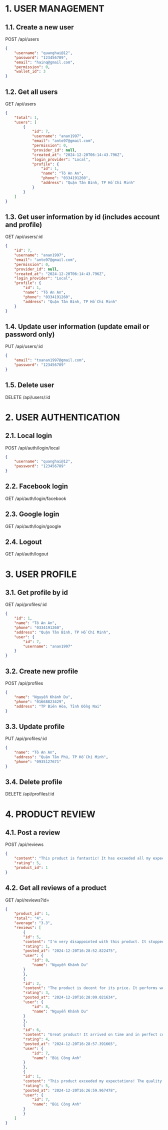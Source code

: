 # 1. USER MANAGEMENT
## 1.1. Create a new user
POST /api/users
```json
{
    "username": "quanghai@12",
    "password": "123456789",
    "email": "hainq@gmail.com",
    "permission": 0,
    "wallet_id": 3
}
```
## 1.2. Get all users
GET /api/users
```json
{
    "total": 1,
    "users": [
        {
            "id": 7,
            "username": "anan1997",
            "email": "anto97@gmail.com",
            "permission": 0,
            "provider_id": null,
            "created_at": "2024-12-20T06:14:43.796Z",
            "login_provider": "Local",
            "profile": {
                "id": 1,
                "name": "Tô An An",
                "phone": "0334191260",
                "address": "Quận Tân Bình, TP Hồ Chí Minh"
            }
        }
    ]
}
```
## 1.3. Get user information by id (includes account and profile)
GET /api/users/:id
```json
{
    "id": 7,
    "username": "anan1997",
    "email": "anto97@gmail.com",
    "permission": 0,
    "provider_id": null,
    "created_at": "2024-12-20T06:14:43.796Z",
    "login_provider": "Local",
    "profile": {
        "id": 1,
        "name": "Tô An An",
        "phone": "0334191260",
        "address": "Quận Tân Bình, TP Hồ Chí Minh"
    }
}
```
## 1.4. Update user information (update email or password only)
PUT /api/users/:id
```json
{
    "email": "toanan1997@gmail.com",
    "password": "123456789"
}
```

## 1.5. Delete user
DELETE /api/users/:id

# 2. USER AUTHENTICATION
## 2.1. Local login
POST /api/auth/login/local
```json
{
    "username": "quanghai@12",
    "password": "123456789"
}
```

## 2.2. Facebook login
GET /api/auth/login/facebook

## 2.3. Google login
GET /api/auth/login/google

## 2.4. Logout
GET /api/auth/logout

# 3. USER PROFILE
## 3.1. Get profile by id
GET /api/profiles/:id
```json
{
    "id": 1,
    "name": "Tô An An",
    "phone": "0334191260",
    "address": "Quận Tân Bình, TP Hồ Chí Minh",
    "user": {
        "id": 7,
        "username": "anan1997"
    }
}
```

## 3.2. Create new profile
POST /api/profiles
```json
{
    "name": "Nguyễn Khánh Du",
    "phone": "01668823429",
    "address": "TP Biên Hòa, Tỉnh Đồng Nai"
}
```

## 3.3. Update profile
PUT /api/profiles/:id
```json
{
    "name": "Tô An An",
    "address": "Quận Tân Phú, TP Hồ Chí Minh",
    "phone": "0935127671"
}
```

## 3.4. Delete profile
DELETE /api/profiles/:id

# 4. PRODUCT REVIEW

## 4.1. Post a review
POST /api/reviews
```json
{
    "content": "This product is fantastic! It has exceeded all my expectations. The performance is top-notch and it is very user-friendly. I highly recommend it to anyone looking for a high-quality product.",
    "rating": 5,
    "product_id": 1
}
```
## 4.2. Get all reviews of a product
GET /api/reviews?id=
```json
{
    "product_id": 1,
    "total": "4",
    "average": "3.3",
    "reviews": [
        {
        "id": 5,
        "content": "I'm very disappointed with this product. It stopped working after a week of use. The quality is poor and not worth the price. I would not recommend this to anyone.",
        "rating": 1,
        "posted_at": "2024-12-20T16:28:52.822475",
        "user": {
            "id": 8,
            "name": "Nguyễn Khánh Du"
        }
        },
        {
        "id": 2,
        "content": "The product is decent for its price. It performs well for basic tasks, but don't expect high-end features. The build quality is average, but it gets the job done. Overall, a good purchase if you're on a budget.",
        "rating": 3,
        "posted_at": "2024-12-20T16:28:09.021634",
        "user": {
            "id": 8,
            "name": "Nguyễn Khánh Du"
        }
        },
        {
        "id": 6,
        "content": "Great product! It arrived on time and in perfect condition. Easy to set up and use. I am very satisfied with my purchase and would buy again.",
        "rating": 4,
        "posted_at": "2024-12-20T16:28:57.391665",
        "user": {
            "id": 7,
            "name": "Bùi Công Anh"
        }
        },
        {
        "id": 1,
        "content": "This product exceeded my expectations! The quality is excellent and it works perfectly. Highly recommend to anyone looking for a reliable and well-made product.",
        "rating": 5,
        "posted_at": "2024-12-20T16:26:59.967478",
        "user": {
            "id": 7,
            "name": "Bùi Công Anh"
        }
        }
    ]
}
```